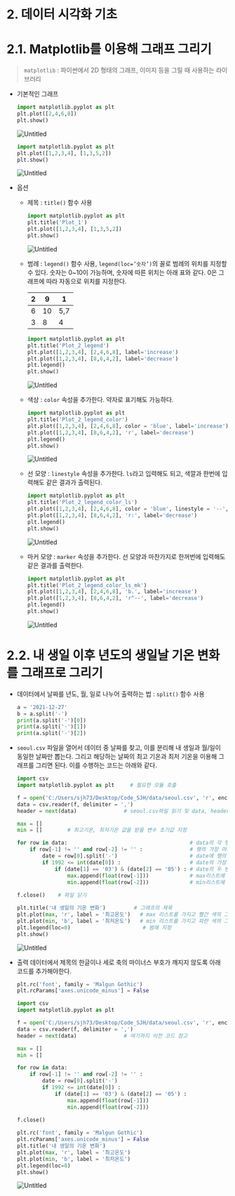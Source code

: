 # 2. 데이터 시각화 기초

# 2.1. Matplotlib를 이용해 그래프 그리기

> `matplotlib` : 파이썬에서 2D 형태의 그래프, 이미지 등을 그릴 때 사용하는 라이브러리
> 

- 기본적인 그래프
  
    ```python
    import matplotlib.pyplot as plt
    plt.plot([2,4,6,8])
    plt.show()
    ```
    
    ![Untitled](https://github.com/dodo-Riley/TIL/blob/master/Self_Study/B_%EB%AA%A8%EB%91%90%EC%9D%98%20%EB%8D%B0%EC%9D%B4%ED%84%B0%20%EB%B6%84%EC%84%9D%20with%20%ED%8C%8C%EC%9D%B4%EC%8D%AC_%EC%86%A1%EC%84%9D%EB%A6%AC,%EC%9D%B4%ED%98%84%EC%95%84/2.%20%EB%8D%B0%EC%9D%B4%ED%84%B0%20%EC%8B%9C%EA%B0%81%ED%99%94%20%EA%B8%B0%EC%B4%88%20image/Untitled.png?raw=true)
    
    ```python
    import matplotlib.pyplot as plt
    plt.plot([1,2,3,4], [1,3,5,2])
    plt.show()
    ```
    
    ![Untitled](https://github.com/dodo-Riley/TIL/blob/master/Self_Study/B_%EB%AA%A8%EB%91%90%EC%9D%98%20%EB%8D%B0%EC%9D%B4%ED%84%B0%20%EB%B6%84%EC%84%9D%20with%20%ED%8C%8C%EC%9D%B4%EC%8D%AC_%EC%86%A1%EC%84%9D%EB%A6%AC,%EC%9D%B4%ED%98%84%EC%95%84/2.%20%EB%8D%B0%EC%9D%B4%ED%84%B0%20%EC%8B%9C%EA%B0%81%ED%99%94%20%EA%B8%B0%EC%B4%88%20image/Untitled%201.png?raw=true)
    
- 옵션
    - 제목 : `title()` 함수 사용
      
        ```python
        import matplotlib.pyplot as plt
        plt.title('Plot_1')
        plt.plot([1,2,3,4], [1,3,5,2])
        plt.show()
        ```
        
        ![Untitled](https://github.com/dodo-Riley/TIL/blob/master/Self_Study/B_%EB%AA%A8%EB%91%90%EC%9D%98%20%EB%8D%B0%EC%9D%B4%ED%84%B0%20%EB%B6%84%EC%84%9D%20with%20%ED%8C%8C%EC%9D%B4%EC%8D%AC_%EC%86%A1%EC%84%9D%EB%A6%AC,%EC%9D%B4%ED%98%84%EC%95%84/2.%20%EB%8D%B0%EC%9D%B4%ED%84%B0%20%EC%8B%9C%EA%B0%81%ED%99%94%20%EA%B8%B0%EC%B4%88%20image/Untitled%202.png?raw=true)
        
    - 범례 : `legend()` 함수 사용, `legend(loc=’숫자’)`의 꼴로 범례의 위치를 지정할 수 있다. 숫자는 0~10이 가능하며, 숫자에 따른 위치는 아래 표와 같다. 0은 그래프에 따라 자동으로 위치를 지정한다.
      
      
        | 2 | 9 | 1 |
        | --- | --- | --- |
        | 6 | 10 | 5,7 |
        | 3 | 8 | 4 |
        
        ```python
        import matplotlib.pyplot as plt
        plt.title('Plot_2_legend')
        plt.plot([1,2,3,4], [2,4,6,8], label='increase')
        plt.plot([1,2,3,4], [8,6,4,2], label='decrease')
        plt.legend()
        plt.show()
        ```
        
        ![Untitled](https://github.com/dodo-Riley/TIL/blob/master/Self_Study/B_%EB%AA%A8%EB%91%90%EC%9D%98%20%EB%8D%B0%EC%9D%B4%ED%84%B0%20%EB%B6%84%EC%84%9D%20with%20%ED%8C%8C%EC%9D%B4%EC%8D%AC_%EC%86%A1%EC%84%9D%EB%A6%AC,%EC%9D%B4%ED%98%84%EC%95%84/2.%20%EB%8D%B0%EC%9D%B4%ED%84%B0%20%EC%8B%9C%EA%B0%81%ED%99%94%20%EA%B8%B0%EC%B4%88%20image/Untitled%203.png?raw=true)
        
    - 색상 : `color` 속성을 추가한다. 약자로 표기해도 가능하다.
      
        ```python
        import matplotlib.pyplot as plt
        plt.title('Plot_2_legend_color')
        plt.plot([1,2,3,4], [2,4,6,8], color = 'blue', label='increase')
        plt.plot([1,2,3,4], [8,6,4,2], 'r', label='decrease')
        plt.legend()
        plt.show()
        ```
        
        ![Untitled](https://github.com/dodo-Riley/TIL/blob/master/Self_Study/B_%EB%AA%A8%EB%91%90%EC%9D%98%20%EB%8D%B0%EC%9D%B4%ED%84%B0%20%EB%B6%84%EC%84%9D%20with%20%ED%8C%8C%EC%9D%B4%EC%8D%AC_%EC%86%A1%EC%84%9D%EB%A6%AC,%EC%9D%B4%ED%98%84%EC%95%84/2.%20%EB%8D%B0%EC%9D%B4%ED%84%B0%20%EC%8B%9C%EA%B0%81%ED%99%94%20%EA%B8%B0%EC%B4%88%20image/Untitled%204.png?raw=true)
        
    - 선 모양 : `linestyle` 속성을 추가한다. `ls`라고 입력해도 되고, 색깔과 한번에 입력해도 같은 결과가 출력된다.
      
        ```python
        import matplotlib.pyplot as plt
        plt.title('Plot_2_legend_color_ls')
        plt.plot([1,2,3,4], [2,4,6,8], color = 'blue', linestyle = '--', label='increase')
        plt.plot([1,2,3,4], [8,6,4,2], 'r:', label='decrease')
        plt.legend()
        plt.show()
        ```
        
        ![Untitled](https://github.com/dodo-Riley/TIL/blob/master/Self_Study/B_%EB%AA%A8%EB%91%90%EC%9D%98%20%EB%8D%B0%EC%9D%B4%ED%84%B0%20%EB%B6%84%EC%84%9D%20with%20%ED%8C%8C%EC%9D%B4%EC%8D%AC_%EC%86%A1%EC%84%9D%EB%A6%AC,%EC%9D%B4%ED%98%84%EC%95%84/2.%20%EB%8D%B0%EC%9D%B4%ED%84%B0%20%EC%8B%9C%EA%B0%81%ED%99%94%20%EA%B8%B0%EC%B4%88%20image/Untitled%205.png?raw=true)
        
    - 마커 모양 : `marker` 속성을 추가한다. 선 모양과 마찬가지로 한꺼번에 입력해도 같은 결과를 출력한다.
      
        ```python
        import matplotlib.pyplot as plt
        plt.title('Plot_2_legend_color_ls_mk')
        plt.plot([1,2,3,4], [2,4,6,8], 'b.', label='increase')
        plt.plot([1,2,3,4], [8,6,4,2], 'r^--', label='decrease')
        plt.legend()
        plt.show()
        ```
        
        ![Untitled](https://github.com/dodo-Riley/TIL/blob/master/Self_Study/B_%EB%AA%A8%EB%91%90%EC%9D%98%20%EB%8D%B0%EC%9D%B4%ED%84%B0%20%EB%B6%84%EC%84%9D%20with%20%ED%8C%8C%EC%9D%B4%EC%8D%AC_%EC%86%A1%EC%84%9D%EB%A6%AC,%EC%9D%B4%ED%98%84%EC%95%84/2.%20%EB%8D%B0%EC%9D%B4%ED%84%B0%20%EC%8B%9C%EA%B0%81%ED%99%94%20%EA%B8%B0%EC%B4%88%20image/Untitled%206.png?raw=true)
        

# 2.2. 내 생일 이후 년도의 생일날 기온 변화를 그래프로 그리기

- 데이터에서 날짜를 년도, 월, 일로 나누어 출력하는 법 : `split()` 함수 사용
  
    ```python
    a = '2021-12-27'
    b = a.split('-')
    print(a.split('-')[0])
    print(a.split('-')[1])
    print(a.split('-')[2])
    ```
    
- `seoul.csv` 파일을 열어서 데이터 중 날짜를 찾고, 이를 분리해 내 생일과 월/일이 동일한 날짜만 뽑는다. 그리고 해당하는 날짜의 최고 기온과 최저 기온을 이용해 그래프를 그리면 된다. 이를 수행하는 코드는 아래와 같다.
  
    ```python
    import csv
    import matplotlib.pyplot as plt     # 필요한 모듈 호출
    
    f = open('C:/Users/sjh73/Desktop/Code_SJH/data/seoul.csv', 'r', encoding='cp949')
    data = csv.reader(f, delimiter = ',')
    header = next(data)               # seoul.csv파일 읽기 및 data, header 지정
    
    max = []  
    min = []        # 최고기온, 최저기온 값을 받을 변수 초기값 지정
    
    for row in data:                                       # data의 각 행에 대해 반복
        if row[-1] != '' and row[-2] != '' :               # 행의 가장 마지막과 마지막에서 두번째 값이 비어있지 않다면
            date = row[0].split('-')                       # date에 행의 가장 첫 번째 값을 '-' 기준으로 구분해 저장
            if 1992 <= int(date[0]) :                      # date의 가장 첫 번째 값을 정수형으로 바꾼 값이 1992보다 크다면
                if (date[1] == '03') & (date[2] == '05') : # date의 두 번째 값이 '03'이고 세 번째 값이 '05'라면
                    max.append(float(row[-1]))             # max리스트에 data의 행에서 마지막 값을 실수형으로 추가
                    min.append(float(row[-2]))             # min리스트에 data의 행에서 마지막에서 두 번째 값을 실수형으로 추가
                    
    f.close()    # 파일 닫기
    
    plt.title('내 생일의 기온 변화')         # 그래프의 제목
    plt.plot(max, 'r', label = '최고온도')   # max 리스트를 가지고 빨간 색의 그래프를 그림
    plt.plot(min, 'b', label = '최저온도')   # min 리스트를 가지고 파란 색의 그래프를 그림
    plt.legend(loc=0)                       # 범례 지정
    plt.show()
    ```
    
    ![Untitled](https://github.com/dodo-Riley/TIL/blob/master/Self_Study/B_%EB%AA%A8%EB%91%90%EC%9D%98%20%EB%8D%B0%EC%9D%B4%ED%84%B0%20%EB%B6%84%EC%84%9D%20with%20%ED%8C%8C%EC%9D%B4%EC%8D%AC_%EC%86%A1%EC%84%9D%EB%A6%AC,%EC%9D%B4%ED%98%84%EC%95%84/2.%20%EB%8D%B0%EC%9D%B4%ED%84%B0%20%EC%8B%9C%EA%B0%81%ED%99%94%20%EA%B8%B0%EC%B4%88%20image/Untitled%207.png?raw=true)
    
- 출력 데이터에서 제목의 한글이나 세로 축의 마이너스 부호가 깨지지 않도록 아래 코드를 추가해야한다.
  
    ```python
    plt.rc('font', family = 'Malgun Gothic')
    plt.rcParams['axes.unicode_minus'] = False
    ```
    
    ```python
    import csv
    import matplotlib.pyplot as plt
    
    f = open('C:/Users/sjh73/Desktop/Code_SJH/data/seoul.csv', 'r', encoding='cp949')
    data = csv.reader(f, delimiter = ',')
    header = next(data)               # 여기까지 이전 코드 참고
    
    max = []
    min = []
    
    for row in data:
        if row[-1] != '' and row[-2] != '' :
            date = row[0].split('-')
            if 1992 <= int(date[0]) :
                if (date[1] == '03') & (date[2] == '05') :
                    max.append(float(row[-1]))
                    min.append(float(row[-2]))
                    
    f.close()
    
    plt.rc('font', family = 'Malgun Gothic')
    plt.rcParams['axes.unicode_minus'] = False
    plt.title('내 생일의 기온 변화')
    plt.plot(max, 'r', label = '최고온도')
    plt.plot(min, 'b', label = '최저온도')
    plt.legend(loc=0)
    plt.show()
    ```
    
    ![Untitled](https://github.com/dodo-Riley/TIL/blob/master/Self_Study/B_%EB%AA%A8%EB%91%90%EC%9D%98%20%EB%8D%B0%EC%9D%B4%ED%84%B0%20%EB%B6%84%EC%84%9D%20with%20%ED%8C%8C%EC%9D%B4%EC%8D%AC_%EC%86%A1%EC%84%9D%EB%A6%AC,%EC%9D%B4%ED%98%84%EC%95%84/2.%20%EB%8D%B0%EC%9D%B4%ED%84%B0%20%EC%8B%9C%EA%B0%81%ED%99%94%20%EA%B8%B0%EC%B4%88%20image/Untitled%208.png?raw=true)